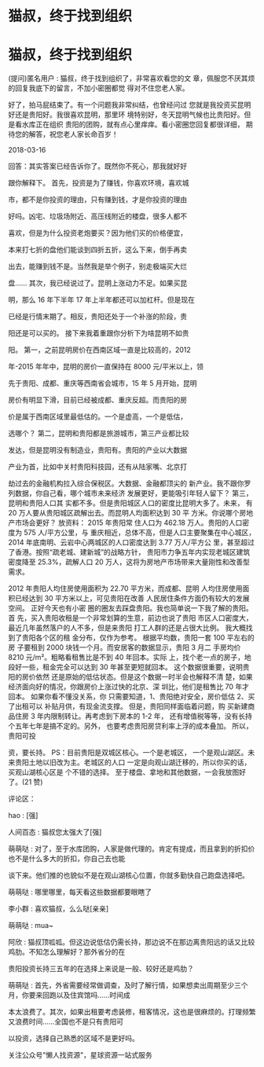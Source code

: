 # 猫叔，终于找到组织

# 猫叔，终于找到组织

(提问)匿名用户 : 猫叔，终于找到组织了，非常喜欢看您的文 章，佩服您不厌其烦的回复我底下的留言，不加小密圈都觉 得对不住您老人家。

好了，拍马屁结束了。有一个问题我非常纠结，也曾经问过 您就是我投资买昆明好还是贵阳好。我很喜欢昆明，那里环 境特别好，冬天昆明气候也比贵阳好。但是看水库正在组织 贵阳的团购，就有点心里痒痒。看小密圈您回复都很详细， 期待您的解答，祝您老人家长命百岁！

2018-03-16

回答：其实答案已经告诉你了。既然你不死心，那我就好好

跟你解释下。 首先，投资是为了赚钱，你喜欢环境，喜欢城

市，都不是你投资的理由，只有赚到钱，才是你投资的理由

好吗。凶宅、垃圾场附近、高压线附近的楼盘，很多人都不

喜欢，但是为什么投资老炮要买？因为他们买的价格便宜，

本来打七折的盘他们能谈到四折五折，这么下来，倒手再卖

出去，能赚到钱不是。当然我是举个例子，别走极端买大烂

盘…… 其次，我已经说过了。昆明上涨动力不足。如果买昆

明，那么 16 年下半年 17 年上半年都还可以加杠杆。但是现在

已经是行情末期了。相反，贵阳还处于一个补涨的阶段，贵

阳还是可以买的。 接下来我着重跟你分析下为啥昆明不如贵

阳。 第一，之前昆明房价在西南区域一直是比较高的，2012

年-2015 年年中，昆明的房价一直保持在 8000 元/平米以上，领

先于贵阳、成都、重庆等西南省会城市，15 年 5 月开始，昆明

房价有明显下滑，目前已经被成都、重庆反超。而贵阳的房

价是属于西南区域里最低估的。一个是虚高，一个是低估，

选哪个？ 第二，昆明和贵阳都是旅游城市，第三产业都比较

发达，但是昆明没有制造业，贵阳有。贵阳的产业以大数据

产业为首，比如中关村贵阳科技园，还有从陆家嘴、北京打

劫过去的金融机构拉入综合保税区。大数据、金融都顶尖的 新产业。我不跟你罗列数据，你自己看，哪个城市未来经济 发展更好，更能吸引年轻人留下？ 第三，昆明和贵阳人口其 实都不多。但是贵阳城区人口的密度比昆明大多了。未来， 有 20 万人要从贵阳城区疏解出去。而昆明人均面积达到 30 平 方米。你说哪个房地产市场会更好？ 放资料： 2015 年贵阳常 住人口为 462.18 万人。贵阳的人口密度为 575 人/平方公里，与 重庆相近，总体不高，但是人口主要聚集在中心城区，2014 年底南明、云岩中心两城区的人口密度达到 3.77 万人/平方公 里，甚至超过了香港。按照“疏老城、建新城”的战略方针， 贵阳市力争五年内实现老城区建筑密度降至 25.3%，疏解人口 20 万人，这将为房地产市场带来大量刚性和改善型需求。

2012 年贵阳人均住房使用面积为 22.70 平方米，而成都、昆明 人均住房使用面积已经达到 30 平方米以上，可见贵阳在改善 人民居住条件方面仍有较大的发展空间。 正好今天也有小密 圈的圈友去踩盘贵阳。我也简单说一下我了解的贵阳。 首 先，买入贵阳收租是一个非常划算的生意，前边也说了贵阳 市区人口密度大，最近几年虽然落户的人不多，但是来贵阳 打工人群的还是占很大比例。 我大概找到了贵阳各个区的租 金分布，仅作为参考。 根据平均数，贵阳一套 100 平左右的房 子要租到 2000 块钱一个月。而安居客的数据显示，贵阳 3 月二 手房均价 8210 元/m²。粗略看租售比是不到 40 年回本。实际 上，找个老一点的房子，地段好一些，租金完全可以达到 30 年甚至更短就回本。 这个数据很重要，说明贵阳的房价依然 还是原始的低估状态。但是这个数据一时半会也解释不清 楚，如果经济面向好的情况，你跟房价上涨过快的北京、深 圳比，他们是租售比 70 年才回本。 如果你看不懂没关系，你 只需要知道，1、贵阳绝对安全，房价低估 2、买了出租可以 补贴月供，有现金流支撑。 但是，贵阳同样面临着问题，购 买新建商品住房 3 年内限制转让。再考虑到下房本的 1-2 年， 还有增值税等等，没有长持个五年七年是搞不定的。另外， 也要考虑贵阳房贷利率上浮的成本叠加。 所以，贵阳可投

资，要长持。 PS：目前贵阳是双城区核心。一个是老城区， 一个是观山湖区。未来贵阳土地以旧改为主。老城区的人口 一定是向观山湖迁移的，所以你买的话，买观山湖核心区是 个不错的选择。 至于楼盘、拿地和其他数据，一会我放图好 了。(21 赞)

评论区：

hao : [强]

人间百态 : 猫叔您太强大了[强]

萌萌哒 : 对了，至于水库团购，人家是做代理的。肯定有提成，而且拿到的折扣价也不是什么多大的折扣，你自己去也能

谈下来。他们推的也貌似不是在观山湖核心位置，你就多勤快自己跑盘选择吧。

萌萌哒 : 哪里哪里，每天看这些数据都要眼瞎了

李小群 : 喜欢猫叔，么么哒[亲亲]

萌萌哒 : mua~

阿欣 : 猫叔顶呱呱。但这边说低估仍需长持，那边说不在那边离贵阳远的话又比较鸡肋。不知怎么理解好？那外省分的在

贵阳投资长持三五年的在选择上来说是一般、较好还是鸡肋？

萌萌哒 : 首先，外省需要经常做调查，及时了解行情，如果想卖出周期至少三个月，你要来回跑以及住宾馆吗……时间成

本太浪费了。其次，如果出租要考虑装修，租客情况，这也是很麻烦的。打理频繁又浪费时间……全国也不是只有贵阳可

以投资，选择自己熟悉的区域不是更好吗。

关注公众号"懒人找资源"，星球资源一站式服务